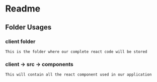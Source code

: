 # Readme



## Folder Usages

### client folder

```
This is the folder where our complete react code will be stored
```

### client -> src -> components

```
This will contain all the react component used in our application
```

